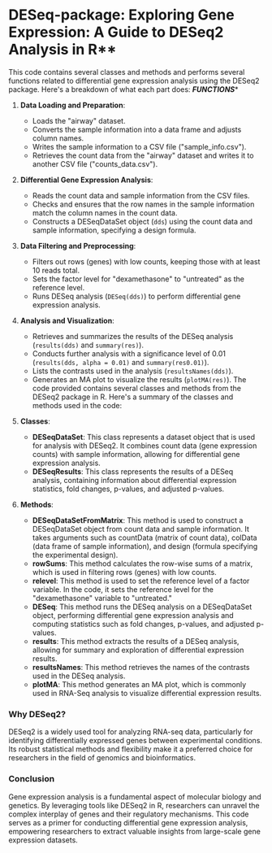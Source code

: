 # DESeq-package: Exploring Gene Expression: A Guide to DESeq2 Analysis in R**

This code contains several classes and methods and performs several functions related to differential gene expression analysis using the DESeq2 package. Here's a breakdown of what each part does:
***FUNCTIONS****
1. **Data Loading and Preparation**:
   - Loads the "airway" dataset.
   - Converts the sample information into a data frame and adjusts column names.
   - Writes the sample information to a CSV file ("sample_info.csv").
   - Retrieves the count data from the "airway" dataset and writes it to another CSV file ("counts_data.csv").

2. **Differential Gene Expression Analysis**:
   - Reads the count data and sample information from the CSV files.
   - Checks and ensures that the row names in the sample information match the column names in the count data.
   - Constructs a DESeqDataSet object (`dds`) using the count data and sample information, specifying a design formula.

3. **Data Filtering and Preprocessing**:
   - Filters out rows (genes) with low counts, keeping those with at least 10 reads total.
   - Sets the factor level for "dexamethasone" to "untreated" as the reference level.
   - Runs DESeq analysis (`DESeq(dds)`) to perform differential gene expression analysis.

4. **Analysis and Visualization**:
   - Retrieves and summarizes the results of the DESeq analysis (`results(dds)` and `summary(res)`).
   - Conducts further analysis with a significance level of 0.01 (`results(dds, alpha = 0.01)` and `summary(res0.01)`).
   - Lists the contrasts used in the analysis (`resultsNames(dds)`).
   - Generates an MA plot to visualize the results (`plotMA(res)`).
     The code provided contains several classes and methods from the DESeq2 package in R. Here's a summary of the classes and methods used in the code:

1. **Classes**:
   - **DESeqDataSet**: This class represents a dataset object that is used for analysis with DESeq2. It combines count data (gene expression counts) with sample information, allowing for differential gene expression analysis.
   - **DESeqResults**: This class represents the results of a DESeq analysis, containing information about differential expression statistics, fold changes, p-values, and adjusted p-values.

2. **Methods**:
   - **DESeqDataSetFromMatrix**: This method is used to construct a DESeqDataSet object from count data and sample information. It takes arguments such as countData (matrix of count data), colData (data frame of sample information), and design (formula specifying the experimental design).
   - **rowSums**: This method calculates the row-wise sums of a matrix, which is used in filtering rows (genes) with low counts.
   - **relevel**: This method is used to set the reference level of a factor variable. In the code, it sets the reference level for the "dexamethasone" variable to "untreated."
   - **DESeq**: This method runs the DESeq analysis on a DESeqDataSet object, performing differential gene expression analysis and computing statistics such as fold changes, p-values, and adjusted p-values.
   - **results**: This method extracts the results of a DESeq analysis, allowing for summary and exploration of differential expression results.
   - **resultsNames**: This method retrieves the names of the contrasts used in the DESeq analysis.
   - **plotMA**: This method generates an MA plot, which is commonly used in RNA-Seq analysis to visualize differential expression results.

### Why DESeq2?

DESeq2 is a widely used tool for analyzing RNA-seq data, particularly for identifying differentially expressed genes between experimental conditions. Its robust statistical methods and flexibility make it a preferred choice for researchers in the field of genomics and bioinformatics.

### Conclusion

Gene expression analysis is a fundamental aspect of molecular biology and genetics. By leveraging tools like DESeq2 in R, researchers can unravel the complex interplay of genes and their regulatory mechanisms. This code serves as a primer for conducting differential gene expression analysis, empowering researchers to extract valuable insights from large-scale gene expression datasets.

